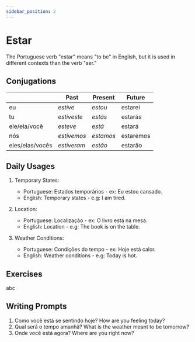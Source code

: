 ```yaml
---
sidebar_position: 2
---
```


# Estar

The Portuguese verb "estar" means "to be" in English, but it is used in different contexts than the verb "ser."

## Conjugations

|                 | Past        | Present   | Future    |
| --------------- | ----------- | --------- | --------- |
| eu              | _estive_    | _estou_   | estarei   |
| tu              | _estiveste_ | _estás_   | estarás   |
| ele/ela/você    | _esteve_    | _está_    | estará    |
| nós             | _estivemos_ | _estamos_ | estaremos |
| eles/elas/vocês | _estiveram_ | _estão_   | estarão   |

## Daily Usages

1. Temporary States:

   - Portuguese: Estados temporários - ex: Eu estou cansado.
   - English: Temporary states - e.g: I am tired.

2. Location:

   - Portuguese: Localização - ex: O livro está na mesa.
   - English: Location - e.g: The book is on the table.

3. Weather Conditions:

   - Portuguese: Condições do tempo - ex: Hoje está calor.
   - English: Weather conditions - e.g: Today is hot.

## Exercises

abc

## Writing Prompts

1. Como você está se sentindo hoje? How are you feeling today?
2. Qual será o tempo amanhã? What is the weather meant to be tomorrow?
3. Onde você está agora? Where are you right now?

